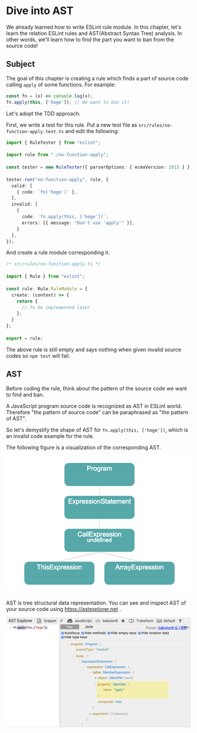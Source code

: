 # Dive into AST

We already learned how to write ESLint rule module.
In this chapter, let's learn the relation ESLint rules and AST(Abstract Syntax Tree) analysis.
In other words, we'll learn how to find the part you want to ban from the source code!

## Subject

The goal of this chapter is creating a rule which finds a part of source code calling `apply` of some functions.
For example:

```js
const fn = (x) => console.log(x);
fn.apply(this, ['hoge']); // We want to ban it!
```

Let's adopt the TDD approach.

First, we write a test for this rule.
Put a new test file as `src/rules/no-function-apply.test.ts` and edit the following:

```ts
import { RuleTester } from "eslint";

import rule from "./no-function-apply";

const tester = new RuleTester({ parserOptions: { ecmaVersion: 2015 } });

tester.run("no-function-apply", rule, {
  valid: [
    { code: `fn('hoge')` },
  ],
  invalid: [
    {
      code: `fn.apply(this, ['hoge'])`,
      errors: [{ message: "Don't use 'apply'" }],
    }
  ],
});
```

And create a rule module corresponding it.

```ts
/* src/rules/no-function-apply.ts */

import { Rule } from "eslint";

const rule: Rule.RuleModule = {
  create: (context) => {
    return {
      // To be implemented later
    };
  }
};

export = rule;
```

The above rule is still empty and says nothing when given invalid source codes so `npm test` will fail.

## AST

Before coding the rule, think about the pattern of the source code we want to find and ban.

A JavaScript program source code is recognized as AST in ESLint world.
Therefore "the pattern of source code" can be paraphrased as "the pattern of AST".

So let's demystify the shape of AST for `fn.apply(this, ['hoge'])`, which is an invalid code example for the rule.

The following figure is a visualization of the corresponding AST.

![ast_diagram](./ast_diagram.png)

AST is tree structural data representation.
You can see and inspect AST of your source code using https://astexplorer.net .

![astexplorer](./astexplorer.png)

